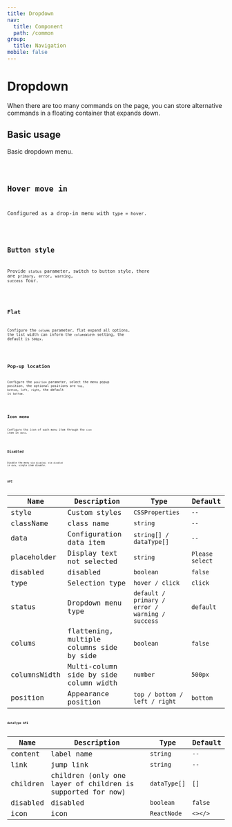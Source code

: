 ```yaml
---
title: Dropdown
nav:
  title: Component
  path: /common
group:
  title: Navigation
mobile: false
---
```


# Dropdown

When there are too many commands on the page, you can store alternative commands in a floating container that expands down.

## Basic usage

Basic dropdown menu.

<code src="./demos/index1.tsx" />

## Hover move in

Configured as a drop-in menu with `type = hover`.

<code src="./demos/index2.tsx" />

## Button style

Provide `status` parameter, switch to button style, there are `primary`, `error`, `warning`, `success` four.

<code src="./demos/index3.tsx" />

## Flat

Configure the `colums` parameter, flat expand all options, the list width can inform the `columsWidth` setting, the default is `500px`.

<code src="./demos/index4.tsx" />

## Pop-up location

Configure the `position` parameter, select the menu popup position, the optional positions are `top`, `bottom`, `left`, `right`, the default is `bottom`.

<code src="./demos/index5.tsx" />

## Icon menu

Configure the icon of each menu item through the `icon` item in `data`.

<code src="./demos/index6.tsx" />

## Disabled

Disable the menu via `disabled`, via `disabled` in `data`, single item disable.

<code src="./demos/index7.tsx" />

## API

| Name | Description | Type | Default |
| --- | --- | --- | --- |
| style | Custom styles | `CSSProperties` | `--` |
| className | class name | `string` | `--` |
| data | Configuration data item | `string[] / dataType[]` | `--` |
| placeholder | Display text not selected | `string` | `Please select` |
| disabled | disabled | `boolean` | `false` |
| type | Selection type | `hover / click` | `click` |
| status | Dropdown menu type | `default / primary / error / warning / success` | `default` |
| colums | flattening, multiple columns side by side | `boolean` | `false` |
| columnsWidth | Multi-column side by side column width | `number` | `500px` |
| position | Appearance position | `top / bottom / left / right` | `bottom` |

## dataType API

| Name     | Description                                                | Type         | Default |
| -------- | ---------------------------------------------------------- | ------------ | ------- |
| content  | label name                                                 | `string`     | `--`    |
| link     | jump link                                                  | `string`     | `--`    |
| children | children (only one layer of children is supported for now) | `dataType[]` | `[]`    |
| disabled | disabled                                                   | `boolean`    | `false` |
| icon     | icon                                                       | `ReactNode`  | `<></>` |
